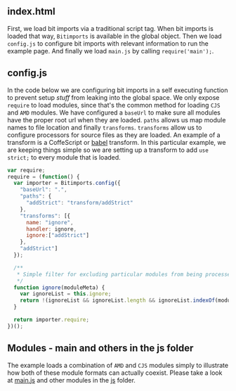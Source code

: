 ## index.html

First, we load bit imports via a traditional script tag. When bit imports is loaded that way, `Bitimports` is available in the global object. Then we load `config.js` to configure bit imports with relevant information to run the example page.  And finally we load `main.js` by calling `require('main');`.

## config.js

In the code below we are configuring bit imports in a self executing function to prevent setup *stuff* from leaking into the global space. We only expose `require` to load modules, since that's the common method for loading `CJS` and `AMD` modules.  We have configured a `baseUrl` to make sure all modules have the proper root url when they are loaded.  `paths` allows us map module names to file location and finally `transforms`. `transforms` allow us to configure processors for source files as they are loaded. An example of a transform is a CoffeScript or [babel](https://github.com/babel/babel) transform.  In this particular example, we are keeping things simple so we are setting up a transform to add `use strict;` to every module that is loaded.

``` javascript
var require;
require = (function() {
  var importer = Bitimports.config({
    "baseUrl": ".",
    "paths": {
      "addStrict": "transform/addStrict"
    },
    "transforms": [{
      name: "ignore",
      handler: ignore,
      ignore:["addStrict"]
    },
    "addStrict"]
  });

  /**
   * Simple filter for excluding particular modules from being processed by the transformation pipeline.
   */
  function ignore(moduleMeta) {
    var ignoreList = this.ignore;
    return !(ignoreList && ignoreList.length && ignoreList.indexOf(moduleMeta.name) !== -1);
  }

  return importer.require;
})();
```

## Modules - main and others in the js folder

The example loads a combination of `AMD` and `CJS` modules simply to illustrate how both of these module formats can actually coexist. Please take a look at [main.js](main.js) and other modules in the [js](js) folder.
